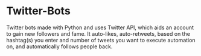 # Twitter-Bots
Twitter bots made with Python and uses Twitter API, which aids an account to gain new followers and fame. It auto-likes, auto-retweets, based on the hashtag(s) you enter and number of tweets you want to execute automation on, and automatically follows people back.
